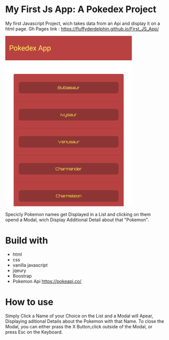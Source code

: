 # My First Js App: A Pokedex Project
My first Javascript Project, wich takes data from an Api and display it on a html page.
Gh Pages link : https://fluffyderdelphin.github.io/First_JS_App/



<img src="images/page_screenshot.png" alt="Screenshot" width="400"/>



Specicly Pokemon names get Displayed in a List and clicking on them opend a Modal, wich Display Additional Detail about that "Pokemon".

# Build with


- html
- css
 - vanilla javascript
- jqeury 
- Boostrap
- Pokemon Api https://pokeapi.co/


  
# How to use

Simply Click a Name of your Choice on the List and a Modal will Apear, Displaying aditional Details about
the Pokemon with that Name. 
To close the Modal, you can either prass the X Button,click outside of the Modal, or press Esc on the Keyboard.


